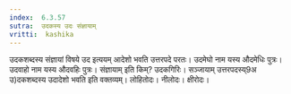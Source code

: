 ```yaml
---
index:  6.3.57
sutra:  उदकस्य उदः संज्ञायाम्
vritti:  kashika 
---
```


उदकशब्दस्य संज्ञायां विषये उद इत्ययम् आदेशो भवति उत्तरपदे परतः। उदमेघो नाम यस्य औदमेधिः पुत्रः। उदवाहो नाम यस्य औदवहिः पुत्रः। संज्ञायाम् इति किम्? उदकगिरिः। सञ्जायाम् उत्तरपदस्य्9अ उ)दकशब्दस्य उदादेशो भवति इति वक्तव्यम्। लोहितोदः। नीलोदः। क्षीरोदः।

